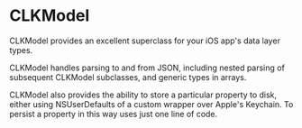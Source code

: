 # CLKModel

CLKModel provides an excellent superclass for your iOS app's data layer types.

CLKModel handles parsing to and from JSON, including nested parsing of subsequent CLKModel subclasses, and generic types in arrays.

CLKModel also provides the ability to store a particular property to disk, either using NSUserDefaults of a custom wrapper over Apple's Keychain.  To persist a property in this way uses just one line of code.
